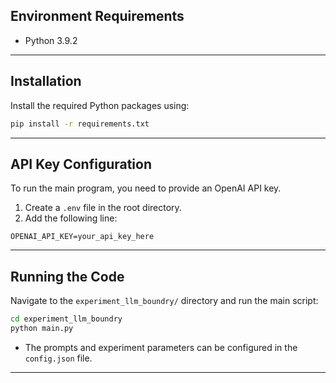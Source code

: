 ## Environment Requirements

- Python 3.9.2  
---

## Installation

Install the required Python packages using:

```bash
pip install -r requirements.txt
```

---

## API Key Configuration

To run the main program, you need to provide an OpenAI API key.

1. Create a `.env` file in the root directory.  
2. Add the following line:

```env
OPENAI_API_KEY=your_api_key_here
```

---

## Running the Code

Navigate to the `experiment_llm_boundry/` directory and run the main script:

```bash
cd experiment_llm_boundry
python main.py
```

- The prompts and experiment parameters can be configured in the `config.json` file.

---